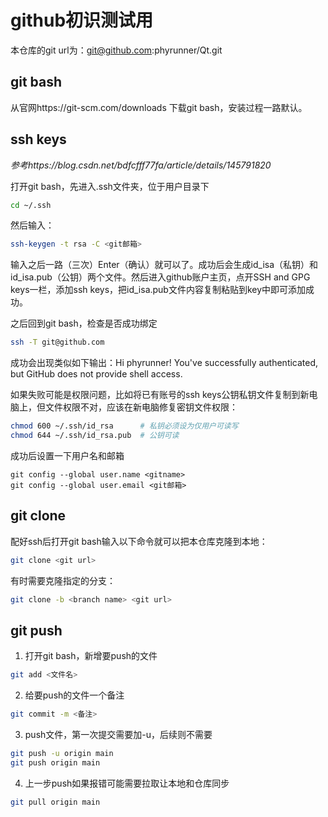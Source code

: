 # github初识测试用

本仓库的git url为：git@github.com:phyrunner/Qt.git

## git bash
从官网https://git-scm.com/downloads 
下载git bash，安装过程一路默认。

## ssh keys
*参考https://blog.csdn.net/bdfcfff77fa/article/details/145791820*

打开git bash，先进入.ssh文件夹，位于用户目录下
```bash
cd ~/.ssh
```
然后输入：
```bash
ssh-keygen -t rsa -C <git邮箱>
```
输入之后一路（三次）Enter（确认）就可以了。成功后会生成id_isa（私钥）和id_isa.pub（公钥）两个文件。然后进入github账户主页，点开SSH and GPG keys一栏，添加ssh keys，把id_isa.pub文件内容复制粘贴到key中即可添加成功。

之后回到git bash，检查是否成功绑定
```bash
ssh -T git@github.com
```
成功会出现类似如下输出：Hi phyrunner! You've successfully authenticated, but GitHub does not provide shell access.

如果失败可能是权限问题，比如将已有账号的ssh keys公钥私钥文件复制到新电脑上，但文件权限不对，应该在新电脑修复密钥文件权限：
```bash
chmod 600 ~/.ssh/id_rsa      # 私钥必须设为仅用户可读写
chmod 644 ~/.ssh/id_rsa.pub  # 公钥可读
```

成功后设置一下用户名和邮箱
```
git config --global user.name <gitname>
git config --global user.email <git邮箱>
```

## git clone
配好ssh后打开git bash输入以下命令就可以把本仓库克隆到本地：
```bash
git clone <git url>
```

有时需要克隆指定的分支：
```bash
git clone -b <branch name> <git url>
```

## git push
1. 打开git bash，新增要push的文件
```bash
git add <文件名>
```

2. 给要push的文件一个备注
```bash
git commit -m <备注>
```

3. push文件，第一次提交需要加-u，后续则不需要
```bash
git push -u origin main
git push origin main
```

4. 上一步push如果报错可能需要拉取让本地和仓库同步
```bash
git pull origin main
```
